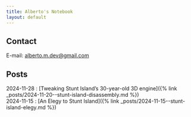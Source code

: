 ```yaml
---
title: Alberto's Notebook
layout: default
---
```


## Contact

E-mail: [alberto.m.dev@gmail.com](mailto:alberto.m.dev@gmail.com)

## Posts

2024-11-28 : [Tweaking Stunt Island’s 30-year-old 3D engine]({% link _posts/2024-11-20--stunt-island-disassembly.md %}) <br/>
2024-11-15 : [An Elegy to Stunt Island]({% link _posts/2024-11-15--stunt-island-elegy.md %})
